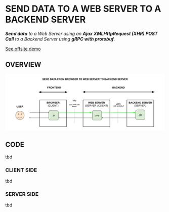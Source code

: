 # SEND DATA TO A WEB SERVER TO A BACKEND SERVER

  _**Send data**
  to a Web Server
  using an **Ajax XMLHttpRequest (XHR) POST Call**
  to a Backend Server
  using **gRPC with protobuf**._

[See offsite demo](http://www.jeffdecola.com/my-frontend-and-backend-api-examples/index.php?page=send-data-from-browser-to-web-server-to-backend-server)

## OVERVIEW

![IMAGE](../../../docs/pics/send-data-from-browser-to-web-server-to-backend-server.jpg)

## CODE

tbd

### CLIENT SIDE

tbd

### SERVER SIDE

tbd
